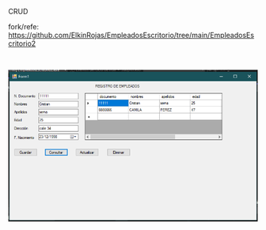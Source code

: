 CRUD

fork/refe: https://github.com/ElkinRojas/EmpleadosEscritorio/tree/main/EmpleadosEscritorio2



<br>





![Screenshot_2](https://github.com/pedroAkiraDanno/EmpleadosEscritorio/blob/main/isofid.PNG)

